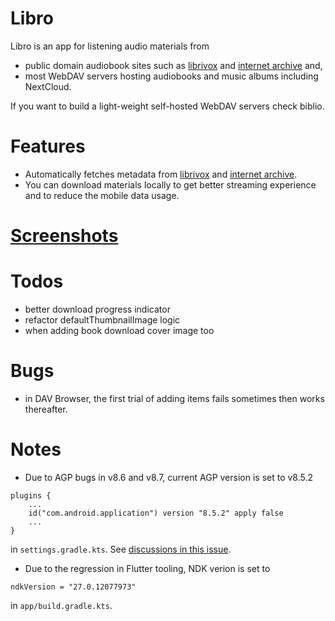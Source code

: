 # Libro

Libro is an app for listening audio materials from

- public domain audiobook sites such as [librivox][librivox] and 
[internet archive][archive] and,
- most WebDAV servers hosting audiobooks and music albums including NextCloud.

If you want to build a light-weight self-hosted WebDAV servers check biblio.

# Features

- Automatically fetches metadata from [librivox][librivox] and [internet archive][archive].
- You can download materials locally to get better streaming experience 
and to reduce the mobile data usage.

# [Screenshots][screenshots]

# Todos

* better download progress indicator
* refactor defaultThumbnailImage logic
* when adding book download cover image too

# Bugs

* in DAV Browser, the first trial of adding items fails sometimes then works thereafter.

[librivox]: https://librivox.org
[archive]: https://archinve.org
[screenshots]: screenshots

# Notes

* Due to AGP bugs in v8.6 and v8.7, current AGP version is set to v8.5.2 
```
plugins {
    ...
    id("com.android.application") version "8.5.2" apply false
    ...
}
```
in `settings.gradle.kts`.
See [discussions in this issue](https://github.com/ryanheise/just_audio/issues/1468).

* Due to the regression in Flutter tooling, NDK verion is set to 
```
ndkVersion = "27.0.12077973"
```
in `app/build.gradle.kts`.